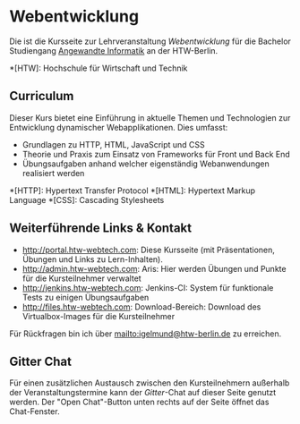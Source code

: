 # Webentwicklung

Die ist die Kursseite zur Lehrveranstaltung *Webentwicklung* für die Bachelor Studiengang
[Angewandte Informatik](http://ai-bachelor.htw-berlin.de/) an der HTW-Berlin.

*[HTW]: Hochschule für Wirtschaft und Technik


## Curriculum

Dieser Kurs bietet eine Einführung in aktuelle Themen und Technologien zur Entwicklung
dynamischer Webapplikationen. Dies umfasst:

* Grundlagen zu HTTP, HTML, JavaScript und CSS
* Theorie und Praxis zum Einsatz von Frameworks für Front und Back End
* Übungsaufgaben anhand welcher eigenständig Webanwendungen realisiert werden

*[HTTP]: Hypertext Transfer Protocol
*[HTML]: Hypertext Markup Language
*[CSS]: Cascading Stylesheets


## Weiterführende Links & Kontakt

* <http://portal.htw-webtech.com>: Diese Kursseite (mit Präsentationen, Übungen und Links zu Lern-Inhalten).
* <http://admin.htw-webtech.com>: Aris: Hier werden Übungen und Punkte für die Kursteilnehmer verwaltet
* <http://jenkins.htw-webtech.com>: Jenkins-CI: System für funktionale Tests zu einigen Übungsaufgaben
* <http://files.htw-webtech.com>: Download-Bereich: Download des Virtualbox-Images für die Kursteilnehmer

Für Rückfragen bin ich über <mailto:igelmund@htw-berlin.de> zu erreichen.


## Gitter Chat

Für einen zusätzlichen Austausch zwischen den Kursteilnehmern außerhalb der Veranstaltungstermine kann der
*Gitter*-Chat auf dieser Seite genutzt werden. Der "Open Chat"-Button unten rechts auf der Seite
öffnet das Chat-Fenster.

